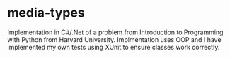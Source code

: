 # media-types
Implementation in C#/.Net of a problem from Introduction to Programming with Python from Harvard University.
Implmentation uses OOP and I have implemented my own tests using XUnit to ensure classes work correctly. 

